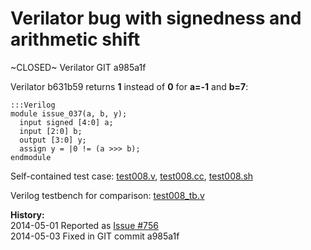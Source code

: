 
Verilator bug with signedness and arithmetic shift
==================================================

~CLOSED~ Verilator GIT a985a1f

Verilator b631b59 returns **1** instead of **0** for **a=-1** and **b=7**:

    :::Verilog
    module issue_037(a, b, y);
      input signed [4:0] a;
      input [2:0] b;
      output [3:0] y;
      assign y = |0 != (a >>> b);
    endmodule

Self-contained test case:
[test008.v](http://svn.clifford.at/handicraft/2014/verilatortest/test008.v),
[test008.cc](http://svn.clifford.at/handicraft/2014/verilatortest/test008.cc),
[test008.sh](http://svn.clifford.at/handicraft/2014/verilatortest/test008.sh)

Verilog testbench for comparison:
[test008_tb.v](http://svn.clifford.at/handicraft/2014/verilatortest/test008_tb.v)

**History:**  
2014-05-01 Reported as [Issue #756](http://www.veripool.org/issues/756-Verilator-Verilator-bug-with-signedness-and-arithmetic-shift)  
2014-05-03 Fixed in GIT commit a985a1f
